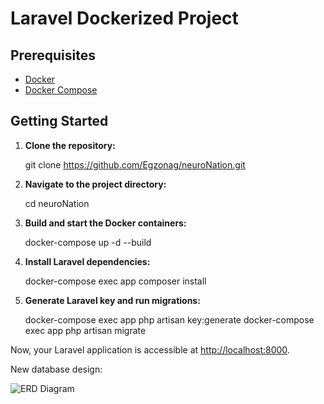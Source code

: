 
# Laravel Dockerized Project

## Prerequisites

- [Docker](https://www.docker.com/)
- [Docker Compose](https://docs.docker.com/compose/)

## Getting Started

1. **Clone the repository:**

   git clone https://github.com/Egzonag/neuroNation.git

2. **Navigate to the project directory:**

   cd neuroNation

3. **Build and start the Docker containers:**

   docker-compose up -d --build

4. **Install Laravel dependencies:**

   docker-compose exec app composer install

5. **Generate Laravel key and run migrations:**

   docker-compose exec app php artisan key:generate
   docker-compose exec app php artisan migrate

Now, your Laravel application is accessible at [http://localhost:8000](http://localhost:8000).

New database design:
 
![ERD Diagram](https://github.com/Egzonag/neuroNation/assets/36799658/73cd27e3-5dfd-47e3-b4b4-4f2b6a917bd2)


